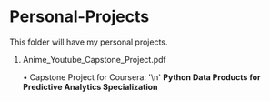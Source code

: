 # Personal-Projects

This folder will have my personal projects.


1.  Anime_Youtube_Capstone_Project.pdf

    • Capstone Project for Coursera: '\n'
    **Python Data Products for Predictive Analytics Specialization**
